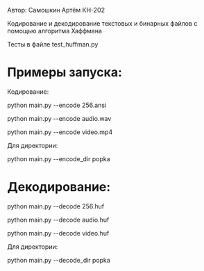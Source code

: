 Автор: Самошкин Артём КН-202

Кодирование и декодирование текстовых и бинарных файлов с помощью алгоритма Хаффмана

Тесты в файле test_huffman.py

# Примеры запуска:

Кодирование:

python main.py --encode 256.ansi

python main.py --encode audio.wav

python main.py --encode video.mp4

Для директории: 

python main.py --encode_dir popka

# Декодирование:

python main.py --decode 256.huf

python main.py --decode audio.huf

python main.py --decode video.huf

Для директории: 

python main.py --decode_dir popka

